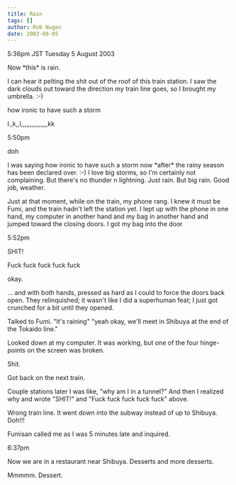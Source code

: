 ```yaml
---
title: Rain
tags: []
author: Rob Nugen
date: 2003-08-05
---
```


<p class=date>5:36pm JST Tuesday 5 August 2003</p>

<p>Now *this* is rain.</p>

<p>I can hear it pelting the shit out of the roof of this train
station.  I saw the dark clouds out toward the direction my train line
goes, so I brought my umbrella.  :-)</p>

<p>how ironic to have such a storm </p>
l.,k,,l,,,,,,,,,,,,,,,kk

<p class=date>5:50pm</p>

<p>doh</p>

<p>I was saying how ironic to have such a storm now *after* the rainy
season has been declared over.  :-)  I love big storms, so I'm
certainly not complaining.   But there's no thunder n lightning.  Just
rain.  But big rain.   Good job, weather.</p>

<p>Just at that moment, while on the train, my phone rang.  I knew it
must be Fumi, and the train hadn't left the station yet.  I lept up
with the phone in one hand, my computer in another hand and my bag in
another hand and jumped toward the closing doors.  I got my bag into
the door </p>

<p class=date>5:52pm</p>

<p>SHIT!</p>

<p>Fuck fuck fuck fuck fuck</p>

<p>okay.</p>

<p>... and with both hands, pressed as hard as I could to force the
doors back open.  They relinquished; it wasn't like I did a superhuman
feat; I just got crunched for a bit until they opened.</p>

<p>Talked to Fumi.  "It's raining" "yeah okay, we'll meet in Shibuya
at the end of the Tokaido line."</p>

<p>Looked down at my computer.  It was working, but one of the four
hinge-points on the screen was broken.</p>

<p>Shit.</p>

<p>Got back on the next train.</p>

<p>Couple stations later I was like, "why am I in a tunnel?"  And then
I realized why and wrote "SHIT!" and "Fuck fuck fuck fuck fuck"
above.</p>

<p>Wrong train line.  It went down into the subway instead of up to
Shibuya.  Doh!!!</p>

<p>Fumisan called me as I was 5 minutes late and inquired.</p>

<p class=date>6:37pm</p>

<p>Now we are in a restaurant near Shibuya.  Desserts and more
desserts.</p>

<p>Mmmmm. Dessert.</p>

